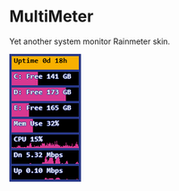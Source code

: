 # MultiMeter
Yet another system monitor Rainmeter skin.

![screenshot](https://raw.githubusercontent.com/sevenjames/MultiMeter/master/multimeter_screenshot.png?raw=true)
